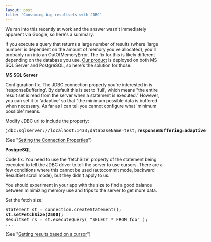 ```yaml
---
layout: post
title: "Consuming big resultsets with JDBC"
---
```




<p>We ran into this recently at work and the answer wasn't
immediately apparent via Google, so here's a summary.</p>

<p>If you execute a query that returns a large number of results
(where 'large number' is dependent on the amount of memory you've
allocated), you'll probably run into an OutOfMemoryError. The fix
for this is likely different depending on the database you
use. <a href="http://www.accunurse.com/">Our product</a> is
deployed on both MS SQL Server and PostgreSQL, so here's the
solution for those.</p>

<p><b>MS SQL Server</b></p>

<p>Configuration fix. The JDBC connection property you're
interested in is 'responseBuffering'. By default this is set to
'full', which means "the entire result set is read from the
server when a statement is executed." However, you can set it to
'adaptive' so that "the minimum possible data is buffered when
necessary. As far as I can tell you cannot configure what
'minimum possible' means.</p>

<p>Modify JDBC url to include the property:</p>

<pre class="sourceCode">
jdbc:sqlserver://localhost:1433;databaseName=test;<b>responseBuffering=adaptive</b>
</pre>

<p>(See "<a href="http://msdn.microsoft.com/en-us/library/ms378988(SQL.90).aspx">Setting the Connection Properties</a>")</p>


<p><b>PostgreSQL</b></p>

<p>Code fix. You need to use the 'fetchSize' property of the
statement being executed to tell the JDBC driver to tell the
server to use cursors. There are a few conditions where this
cannot be used (autocommit mode, backward ResultSet scroll mode),
but they didn't apply to us.</p>

<p>You should experiment in your app with the size to find a good
balance between minimizing memory use and trips to the server to
get more data.</p>

<p>Set the fetch size:</p>

<pre class="sourceCode">
Statement st = connection.createStatement();
<b>st.setFetchSize(2500);</b>
ResultSet rs = st.executeQuery( "SELECT * FROM foo" );
...
</pre>

<p>(See "<a href="http://jdbc.postgresql.org/documentation/83/query.html#query-with-cursor">Getting results based on a cursor</a>")</p>




